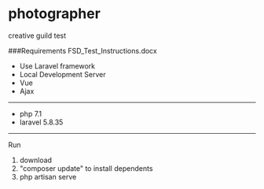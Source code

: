 # photographer
creative guild test

###Requirements
FSD_Test_Instructions.docx
* Use Laravel framework
* Local Development Server
* Vue
* Ajax 
---
- php 7.1
- laravel 5.8.35

---
Run
1. download
2. "composer update" to install dependents
3. php artisan serve

